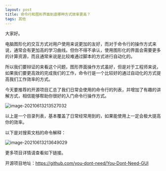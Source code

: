 ```yaml
---
layout: post
title: 命令行和图形界面到底哪种方式效率更高？
tags: 其他
---
```


大家好。

电脑图形化的交互方式对用户使用来说更加的友好，而对于命令行的操作方式来说，通常会有更加高的学习曲线。但你不得不承认，使用图形化的界面会需要更多的计算资源，而且通常来说是比较难通过脚本的方式进行自动化的。

所以我们要辩证的来看这个问题，图形界面操作方式虽好，但是对于工程师来说，如果我们要更高效的完成我们的工作，命令行是一个比较好的通过自动化的方式提高我们工作效率的方式。

今天要推荐的开源项目汇总了我们日常会使用的命令行的列表，并增加了有趣的讲解方式，相信能够帮助你很好的入门命令行操作方式。

![image-20210613213527032](https://7465-test-3c9b5e-books-1301492295.tcb.qcloud.la/images/compress_image-20210613213527032.png)

以上是一个目录列表，基本覆盖了日常经常用到的，如果能使用上一定会极大提高你的效率。

以下是对搜索文档的命令解释：

![image-20210613213649029](https://7465-test-3c9b5e-books-1301492295.tcb.qcloud.la/images/compress_image-20210613213649029.png)

更多项目详情请查看如下链接。

开源项目地址：https://github.com/you-dont-need/You-Dont-Need-GUI
